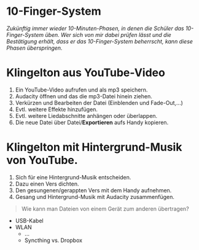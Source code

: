 # 10-Finger-System
*Zukünftig immer wieder 10-Minuten-Phasen, in denen die Schüler das 10-Finger-System üben. Wer sich von mir dabei prüfen lässt und die Bestätigung erhält, dass er das 10-Finger-System beherrscht, kann diese Phasen überspringen.*

# Klingelton aus YouTube-Video

1. Ein YouTube-Video aufrufen und als mp3 speichern.
1. Audacity öffnen und das die mp3-Datei hinein ziehen.
1. Verkürzen und Bearbeiten der Datei (Einblenden und Fade-Out,...)
1. Evtl. weitere Effekte hinzufügen.
1. Evtl. weitere Liedabschnitte anhängen oder überlappen.
1. Die neue Datei über Datei/**Exportieren** aufs Handy kopieren.

# Klingelton mit Hintergrund-Musik von YouTube.
1. Sich für eine Hintergrund-Musik entscheiden.
1. Dazu einen Vers dichten.
1. Den gesungenen/gerappten Vers mit dem Handy aufnehmen.
1. Gesang und Hintergrund-Musik mit Audacity zusammenfügen.

> Wie kann man Dateien von einem Gerät zum anderen übertragen?

* USB-Kabel
* WLAN
	+ ...
	+ Syncthing vs. Dropbox
